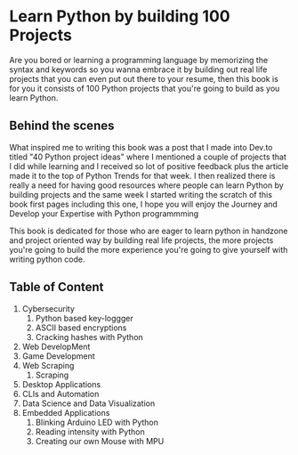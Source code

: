 # Learn Python by building 100 Projects
Are you bored or learning a programming language by memorizing the syntax and keywords so you wanna embrace it by building out real life projects that you can even put out there to your resume, then this book is for you it consists of 100 Python projects that you're going to build as you learn Python.

## Behind the scenes 
What inspired me to writing this book was a post that I made into Dev.to titled "40 Python project ideas" where I mentioned a couple of projects that I did while learning and I received so lot of positive feedback plus the article made it to the top of Python Trends for that week. I then realized there is really a need for having good resources where people can learn Python by building projects and the same week I started writing the scratch of this book first pages including this one, I hope you will enjoy the Journey and Develop your Expertise with Python programmming 

This book is dedicated for those who are eager to  learn python in handzone and  project oriented way by building real life projects, the more projects you're going to build the more experience you're going to give yourself with writing python code.

## Table of Content 

1. Cybersecurity
	1.  Python based key-loggger 
	2. ASCII based encryptions 
	3. Cracking hashes with Python 
2. Web DevelopMent 
3. Game Development 
4. Web Scraping 
	1. Scraping 
5. Desktop Applications 
6. CLIs and Automation 
7. Data Science and Data Visualization 
8. Embedded Applications 
	1. Blinking Arduino LED with Python 
	2. Reading intensity with Python 
	3. Creating our own Mouse with MPU

<!--stackedit_data:
eyJoaXN0b3J5IjpbMTU1Mjg2MTE1NiwtMjc0Njk0NjY2XX0=
-->
